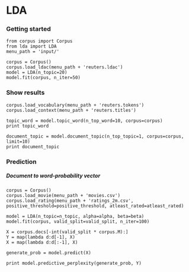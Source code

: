 # LDA

### Getting started

    from corpus import Corpus
    from lda import LDA
    menu_path = 'input/'

    corpus = Corpus()
    corpus.load_ldac(menu_path + 'reuters.ldac')
    model = LDA(n_topic=20)
    model.fit(corpus, n_iter=50)


### Show results
    corpus.load_vocabulary(menu_path + 'reuters.tokens')
    corpus.load_context(menu_path + 'reuters.titles')

    topic_word = model.topic_word(n_top_word=10, corpus=corpus)
    print topic_word

    document_topic = model.document_topic(n_top_topic=1, corpus=corpus, limit=10)
    print document_topic

### Prediction
##### Document to word-probability vector

    corpus = Corpus()
    corpus.load_movie(menu_path + 'movies.csv')
    corpus.load_rating(menu_path + 'ratings_2m.csv', positive_threshold=positive_threshold, atleast_rated=atleast_rated)

    model = LDA(n_topic=n_topic, alpha=alpha, beta=beta)
    model.fit(corpus, valid_split=valid_split, n_iter=100)

    X = corpus.docs[-int(valid_split * corpus.M):]
    Y = map(lambda d:d[-1], X)
    X = map(lambda d:d[:-1], X)

    generate_prob = model.predict(X)

    print model.predictive_perplexity(generate_prob, Y)